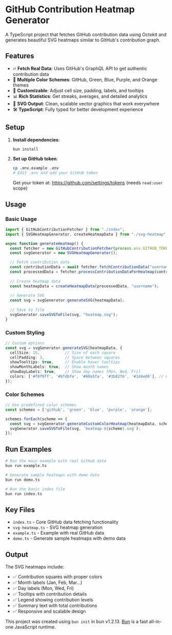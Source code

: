 # GitHub Contribution Heatmap Generator

A TypeScript project that fetches GitHub contribution data using Octokit and generates beautiful SVG heatmaps similar to GitHub's contribution graph.

## Features

- 🔥 **Fetch Real Data**: Uses GitHub's GraphQL API to get authentic contribution data
- 🎨 **Multiple Color Schemes**: GitHub, Green, Blue, Purple, and Orange themes
- 🎯 **Customizable**: Adjust cell size, padding, labels, and tooltips
- 📊 **Rich Statistics**: Get streaks, averages, and detailed analytics
- 💾 **SVG Output**: Clean, scalable vector graphics that work everywhere
- 🛠 **TypeScript**: Fully typed for better development experience

## Setup

1. **Install dependencies**:
   ```bash
   bun install
   ```

2. **Set up GitHub token**:
   ```bash
   cp .env.example .env
   # Edit .env and add your GitHub token
   ```

   Get your token at: https://github.com/settings/tokens (needs `read:user` scope)

## Usage

### Basic Usage

```typescript
import { GitHubContributionFetcher } from "./index";
import { SVGHeatmapGenerator, createHeatmapData } from "./svg-heatmap";

async function generateHeatmap() {
  const fetcher = new GitHubContributionFetcher(process.env.GITHUB_TOKEN);
  const svgGenerator = new SVGHeatmapGenerator();

  // Fetch contribution data
  const contributionData = await fetcher.fetchContributionData("username");
  const processedData = fetcher.processContributionDataForHeatmap(contributionData);
  
  // Create heatmap data
  const heatmapData = createHeatmapData(processedData, "username");
  
  // Generate SVG
  const svg = svgGenerator.generateSVG(heatmapData);
  
  // Save to file
  svgGenerator.saveSVGToFile(svg, "heatmap.svg");
}
```

### Custom Styling

```typescript
// Custom options
const svg = svgGenerator.generateSVG(heatmapData, {
  cellSize: 15,           // Size of each square
  cellPadding: 3,         // Space between squares
  showTooltips: true,     // Enable hover tooltips
  showMonthLabels: true,  // Show month names
  showDayLabels: true,    // Show day names (Mon, Wed, Fri)
  colors: ['#f0f9ff', '#bfdbfe', '#60a5fa', '#3b82f6', '#1d4ed8'], // Custom colors
});
```

### Color Schemes

```typescript
// Use predefined color schemes
const schemes = ['github', 'green', 'blue', 'purple', 'orange'];

schemes.forEach(scheme => {
  const svg = svgGenerator.generateCustomColorHeatmap(heatmapData, scheme);
  svgGenerator.saveSVGToFile(svg, `heatmap-${scheme}.svg`);
});
```

## Run Examples

```bash
# Run the main example with real GitHub data
bun run example.ts

# Generate sample heatmaps with demo data  
bun run demo.ts

# Run the basic index file
bun run index.ts
```

## Key Files

- `index.ts` - Core GitHub data fetching functionality
- `svg-heatmap.ts` - SVG heatmap generation
- `example.ts` - Example with real GitHub data
- `demo.ts` - Generate sample heatmaps with demo data

## Output

The SVG heatmaps include:
- ✅ Contribution squares with proper colors
- ✅ Month labels (Jan, Feb, Mar...)
- ✅ Day labels (Mon, Wed, Fri)
- ✅ Tooltips with contribution details
- ✅ Legend showing contribution levels
- ✅ Summary text with total contributions
- ✅ Responsive and scalable design

This project was created using `bun init` in bun v1.2.13. [Bun](https://bun.sh) is a fast all-in-one JavaScript runtime.
